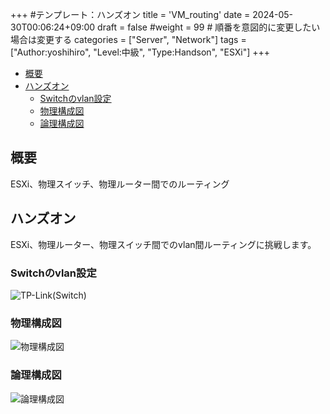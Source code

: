 +++
#テンプレート：ハンズオン
title = 'VM_routing'
date = 2024-05-30T00:06:24+09:00
draft = false
#weight = 99 # 順番を意図的に変更したい場合は変更する
categories = ["Server", "Network"]
tags = ["Author:yoshihiro", "Level:中級", "Type:Handson", "ESXi"]
+++

- [概要](#概要)
- [ハンズオン](#ハンズオン)
  - [Switchのvlan設定](#switchのvlan設定)
  - [物理構成図](#物理構成図)
  - [論理構成図](#論理構成図)

## 概要
ESXi、物理スイッチ、物理ルーター間でのルーティング


## ハンズオン
ESXi、物理ルーター、物理スイッチ間でのvlan間ルーティングに挑戦します。

### Switchのvlan設定
![TP-Link(Switch)](/img/VM_routing/Switch_config.png)


### 物理構成図
![物理構成図](/img/VM_routing/物理構成図.png)


### 論理構成図
![論理構成図](/img/VM_routing/論理構成図.png)
